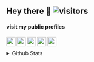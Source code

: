 ## Hey there 👋 ![visitors](https://visitor-badge.laobi.icu/badge?page_id=alphasingh.alphasingh)
#### visit my public profiles
<a href="https://www.linkedin.com/in/alphasingh/">
  <img align="left" width="24px" src="https://cdn.jsdelivr.net/npm/simple-icons@v3/icons/linkedin.svg"  />
</a>
<a href="https://www.hackerrank.com/alphasingh/" >
  <img align="left" width="24px" src="https://www.svgrepo.com/show/306171/hackerrank.svg"  />
</a>
<a href="https://leetcode.com/alphasingh/">
  <img align="left" width="24px" src="https://upload.wikimedia.org/wikipedia/commons/1/19/LeetCode_logo_black.png"  />
</a>
<a href="https://www.duolingo.com/profile/alphas1ngh">
  <img align="left" width="24px" src="https://design.duolingo.com/86230c9ad10d9f08b785.svg"  />
</a> 
<a href="https://www.chess.com/member/alphasingh/">
  <img align="left" width="24px" src="https://images.chesscomfiles.com/uploads/v1/images_users/tiny_mce/SamCopeland/phpmeXx6V.png"  />
</a> 

</br>
</br>

<details>
	<summary> Github Stats </summary>
	<br />
  
  ![Abhay's github stats](https://github-readme-stats.vercel.app/api?username=alphasingh&show_icons=true&hide_border=true)
  <img src="https://github-readme-streak-stats.herokuapp.com/?user=alphasingh&" alt="alphasingh"/>

</details>
